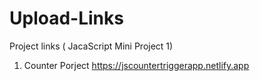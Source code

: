 # Upload-Links
Project links ( JacaScript Mini Project 1)

1) Counter Porject
   https://jscountertriggerapp.netlify.app
